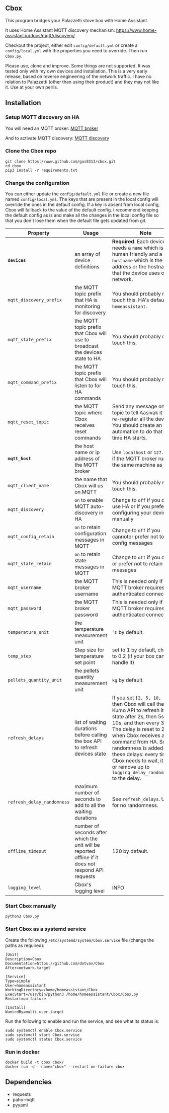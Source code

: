 ## Cbox

This program bridges your Palazzetti stove box with Home Assistant.

It uses Home Assistant MQTT discovery mechanism: https://www.home-assistant.io/docs/mqtt/discovery/ 

Checkout the project, either edit ```config/default.yml``` or create a ```config/local.yml``` with the properties you need to override. Then run ```Cbox.py```.

Please use, clone and improve. Some things are not supported. It was tested only with my own devices and installation. This is a very early release, based on reverse engineering of the network traffic. I have no relation to Palazzetti (other than using their product) and they may not like it. Use at your own perils.

## Installation

### Setup MQTT discovery on HA
You will need an MQTT broker: [MQTT broker](https://www.home-assistant.io/docs/mqtt/broker/)

And to activate MQTT discovery: [MQTT discovery](https://www.home-assistant.io/docs/mqtt/discovery/)

### Clone the Cbox repo
```
git clone https://www.github.com/gus8313/cbox.git
cd cbox
pip3 install -r requirements.txt
```

### Change the configuration
You can either update the ```config/default.yml``` file or create a new file named ```config/local.yml```. The keys that are present in the local config will override the ones in the default config. If a key is absent from local config, Cbox will fallback to the value of the default config. I recommend keeping the default config as is and make all the changes in the local config file so that you don't lose them when the default file gets updated from git.

Property | Usage | Note
--- | --- | ---
**`devices`** | an array of device definitions | **Required**. Each device needs a `name` which is human friendly and a `hostname` which is the ip address or the hostname that the device uses on the network.   
`mqtt_discovery_prefix` | the MQTT topic prefix that HA is monitoring for discovery | You should probably not touch this. HA's default is `homeassistant`. 
`mqtt_state_prefix` | the MQTT topic prefix that Cbox will use to broadcast the devices state to HA | You should probably not touch this.
`mqtt_command_prefix` | the MQTT topic prefix that Cbox will listen to for HA commands | You should probably not touch this.
`mqtt_reset_topic` | the MQTT topic where Cbox receives reset commands | Send any message on this topic to tell Aasivak it must re-register all the devices. You should create an automation to do that every time HA starts.
**`mqtt_host`** | the host name or ip address of the MQTT broker | Use `localhost` or `127.0.0.1` if the MQTT broker runs on the same machine as Cbox.
`mqtt_client_name` | the name that Cbox will us on MQTT | You should probably not touch this.
`mqtt_discovery` | `on` to enable MQTT auto-discovery in HA | Change to `off` if you don't use HA or if you prefer configuring your devices manually 
`mqtt_config_retain` | `on` to retain configuration messages in MQTT | Change to `off` if you cannotor prefer not to retain config messages
`mqtt_state_retain` | `on` to retain state messages in MQTT | Change to `off` if you cannot or prefer not to retain state messages
`mqtt_username` | the MQTT broker username | This is needed only if the MQTT broker requires an authenticated connection.
`mqtt_password` | the MQTT broker password | This is needed only if the MQTT broker requires an authenticated connection.
`temperature_unit` | the temperature measurement unit | `°C` by default.
`temp_step` | Step size for temperature set point | set to 1 by default, change to 0.2 (if your box can handle it)  
`pellets_quantity_unit` | the pellets quantity measurement unit | `kg` by default.
`refresh_delays` | list of waiting durations before calling the box API to refresh devices state | If you set `[2, 5, 10, 30]` then Cbox will call the Hi-Kumo API to refresh its state after 2s, then 5s, then 10s, and then every 30s. The delay is reset to 2s when Cbox receives a command from HA. Some randomness is added to these delays: every time Cbox needs to wait, it adds or remove up to `logging_delay_randomness/2` to the delay. 
`refresh_delay_randomness` | maximum number of seconds to add to all the waiting durations | See `refresh_delays`. Use `0` for no randomness.
`offline_timeout` | number of seconds after which the unit will be reported offline if it does not respond API requests | 120 by default.
`logging_level` | Cbox's logging level | INFO


### Start Cbox manually
```
python3 Cbox.py
```

### Start Cbox as a systemd service
Create the following ```/etc/systemd/system/Cbox.service``` file (change the paths as required):

```
[Unit]
Description=Cbox
Documentation=https://github.com/dotvav/Cbox
After=network.target

[Service]
Type=simple
User=homeassistant
WorkingDirectory=/home/homeassistant/Cbox
ExecStart=/usr/bin/python3 /home/homeassistant/Cbox/Cbox.py
Restart=on-failure

[Install]
WantedBy=multi-user.target
```

Run the following to enable and run the service, and see what its status is:
```
sudo systemctl enable Cbox.service
sudo systemctl start Cbox.service
sudo systemctl status Cbox.service
```

### Run in docker
```
docker build -t cbox cbox/
docker run -d --name="cbox" --restart on-failure cbox
```

## Dependencies

- requests
- paho-mqtt
- pyyaml


